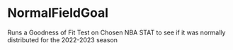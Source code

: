 # NormalFieldGoal
 Runs a Goodness of Fit Test on Chosen NBA STAT to see if it was normally distributed for the 2022-2023 season
